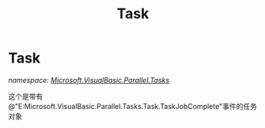 ﻿---
title: Task
---

# Task
_namespace: [Microsoft.VisualBasic.Parallel.Tasks](N-Microsoft.VisualBasic.Parallel.Tasks.html)_

这个是带有@"E:Microsoft.VisualBasic.Parallel.Tasks.Task.TaskJobComplete"事件的任务对象




